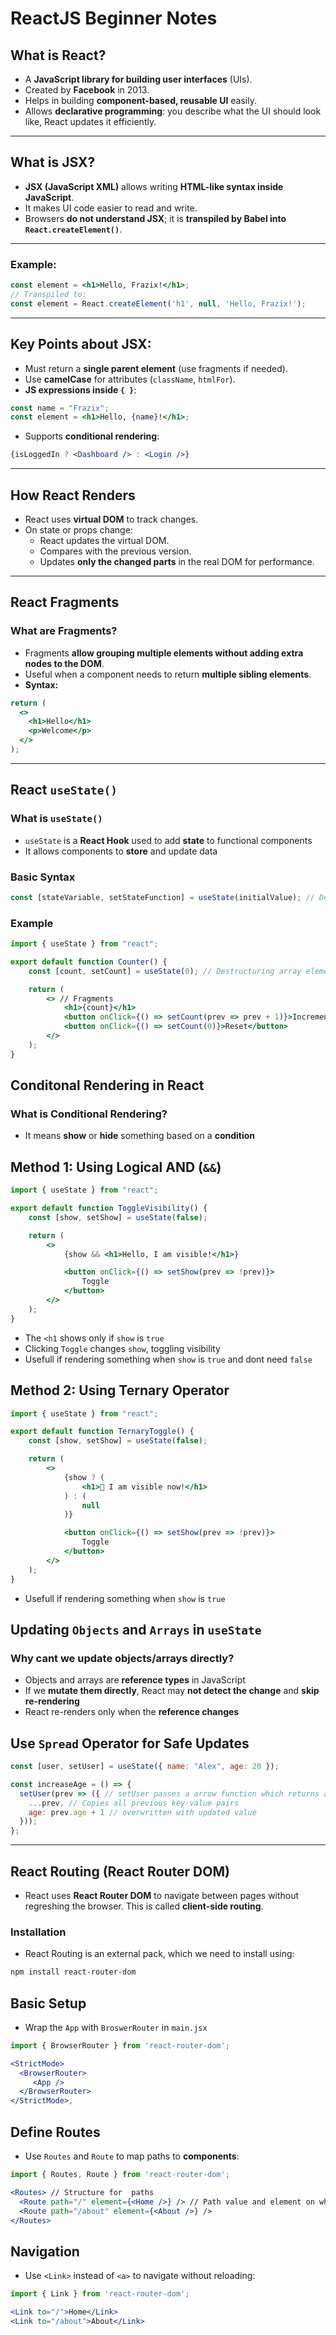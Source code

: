 # ReactJS Beginner Notes

## What is React?
- A **JavaScript library for building user interfaces** (UIs).
- Created by **Facebook** in 2013.
- Helps in building **component-based, reusable UI** easily.
- Allows **declarative programming**: you describe what the UI should look like, React updates it efficiently.

---

## What is JSX?
- **JSX (JavaScript XML)** allows writing **HTML-like syntax inside JavaScript**.
- It makes UI code easier to read and write.
- Browsers **do not understand JSX**; it is **transpiled by Babel into `React.createElement()`**.

---

### Example:
```jsx
const element = <h1>Hello, Frazix!</h1>;
// Transpiled to:
const element = React.createElement('h1', null, 'Hello, Frazix!');
```

---

## Key Points about JSX:
- Must return a **single parent element** (use fragments if needed).  
- Use **camelCase** for attributes (`className`, `htmlFor`).  
- **JS expressions inside `{ }`**:
```jsx
const name = "Frazix";
const element = <h1>Hello, {name}!</h1>;
```
- Supports **conditional rendering**:
```jsx
{isLoggedIn ? <Dashboard /> : <Login />}
```

---

## How React Renders
- React uses **virtual DOM** to track changes.
- On state or props change:
  - React updates the virtual DOM.
  - Compares with the previous version.
  - Updates **only the changed parts** in the real DOM for performance.

---

## React Fragments

### What are Fragments?
- Fragments **allow grouping multiple elements without adding extra nodes to the DOM**.
- Useful when a component needs to return **multiple sibling elements**.
- **Syntax:**
```jsx
return (
  <>
    <h1>Hello</h1>
    <p>Welcome</p>
  </>
);
```

---

## React `useState()`
### What is `useState()`
- `useState` is a **React Hook** used to add **state** to functional components
- It allows components to **store** and update data

### Basic Syntax
```jsx
const [stateVariable, setStateFunction] = useState(initialValue); // Destructuring useState array values
```

### Example
```jsx
import { useState } from "react"; 

export default function Counter() {
    const [count, setCount] = useState(0); // Destructuring array elements

    return (
        <> // Fragments
            <h1>{count}</h1>
            <button onClick={() => setCount(prev => prev + 1)}>Increment</button> // Functional updater
            <button onClick={() => setCount(0)}>Reset</button>
        </>
    );
}
```

## Conditonal Rendering in React
### What is Conditional Rendering?
- It means **show** or **hide** something based on a **condition**

## Method 1: Using Logical AND (`&&`)
```jsx
import { useState } from "react";

export default function ToggleVisibility() {
    const [show, setShow] = useState(false);

    return (
        <>
            {show && <h1>Hello, I am visible!</h1>}

            <button onClick={() => setShow(prev => !prev)}>
                Toggle
            </button>
        </>
    );
}
```
- The `<h1` shows only if `show` is `true`
- Clicking `Toggle` changes `show`, toggling visibility
- Usefull if rendering something when `show` is `true` and dont need `false`

## Method 2: Using Ternary Operator
```jsx
import { useState } from "react";

export default function TernaryToggle() {
    const [show, setShow] = useState(false);

    return (
        <>
            {show ? (
                <h1>👋 I am visible now!</h1>
            ) : (
                null
            )}

            <button onClick={() => setShow(prev => !prev)}>
                Toggle
            </button>
        </>
    );
}
```
- Usefull if rendering something when `show` is `true`

## Updating `Objects` and `Arrays` in `useState`
### Why cant we update objects/arrays directly?
- Objects and arrays are **reference types** in JavaScript
- If we **mutate them directly**, React may **not detect the change** and **skip re-rendering**
- React re-renders only when the **reference changes**

## Use `Spread` Operator for Safe Updates
```jsx
const [user, setUser] = useState({ name: "Alex", age: 20 });

const increaseAge = () => {
  setUser(prev => ({ // setUser passes a arrow function which returns an **Object**
    ...prev, // Copies all previous key-value pairs
    age: prev.age + 1 // overwritten with updated value
  }));
};
```

---

## React Routing (React Router DOM)
- React uses **React Router DOM** to navigate between pages without regreshing the browser. This is called **client-side routing**.
### Installation
- React Routing is an external pack, which we need to install using:
```bash
npm install react-router-dom
```

## Basic Setup
- Wrap the `App` with `BroswerRouter` in `main.jsx`
```jsx
import { BrowserRouter } from 'react-router-dom';

<StrictMode>
  <BrowserRouter>
     <App />
  </BrowserRouter>
</StrictMode>,
```

## Define Routes
- Use `Routes` and `Route` to map paths to **components**:
```jsx
import { Routes, Route } from 'react-router-dom';

<Routes> // Structure for  paths
  <Route path="/" element={<Home />} /> // Path value and element on which we want to redirect
  <Route path="/about" element={<About />} />
</Routes>
```

## Navigation
- Use `<Link>` instead of `<a>` to navigate without reloading:
```jsx
import { Link } from 'react-router-dom';

<Link to="/">Home</Link>
<Link to="/about">About</Link>
```

